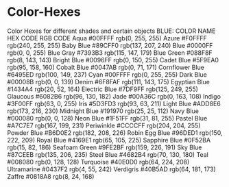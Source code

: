 # Color-Hexes
Color Hexes for different shades and certain objects
BLUE:
COLOR	NAME	HEX CODE	RGB CODE
Aqua	#00FFFF	rgb(0, 255, 255)
Azure	#F0FFFF	rgb(240, 255, 255)
Baby Blue	#89CFF0	rgb(137, 207, 240)
Blue	#0000FF	rgb(0, 0, 255)
Blue Gray	#7393B3	rgb(115, 147, 179)
Blue Green	#088F8F	rgb(8, 143, 143)
Bright Blue	#0096FF	rgb(0, 150, 255)
Cadet Blue	#5F9EA0	rgb(95, 158, 160)
Cobalt Blue	#0047AB	rgb(0, 71, 171)
Cornflower Blue	#6495ED	rgb(100, 149, 237)
Cyan	#00FFFF	rgb(0, 255, 255)
Dark Blue	#00008B	rgb(0, 0, 139)
Denim	#6F8FAF	rgb(111, 143, 175)
Egyptian Blue	#1434A4	rgb(20, 52, 164)
Electric Blue	#7DF9FF	rgb(125, 249, 255)
Glaucous	#6082B6	rgb(96, 130, 182)
Jade	#00A36C	rgb(0, 163, 108)
Indigo	#3F00FF	rgb(63, 0, 255)
Iris	#5D3FD3	rgb(93, 63, 211)
Light Blue	#ADD8E6	rgb(173, 216, 230)
Midnight Blue	#191970	rgb(25, 25, 112)
Navy Blue	#000080	rgb(0, 0, 128)
Neon Blue	#1F51FF	rgb(31, 81, 255)
Pastel Blue	#A7C7E7	rgb(167, 199, 231)
Periwinkle	#CCCCFF	rgb(204, 204, 255)
Powder Blue	#B6D0E2	rgb(182, 208, 226)
Robin Egg Blue	#96DED1	rgb(150, 222, 209)
Royal Blue	#4169E1	rgb(65, 105, 225)
Sapphire Blue	#0F52BA	rgb(15, 82, 186)
Seafoam Green	#9FE2BF	rgb(159, 226, 191)
Sky Blue	#87CEEB	rgb(135, 206, 235)
Steel Blue	#4682B4	rgb(70, 130, 180)
Teal	#008080	rgb(0, 128, 128)
Turquoise	#40E0D0	rgb(64, 224, 208)
Ultramarine	#0437F2	rgb(4, 55, 242)
Verdigris	#40B5AD	rgb(64, 181, 173)
Zaffre	#0818A8	rgb(8, 24, 168)
